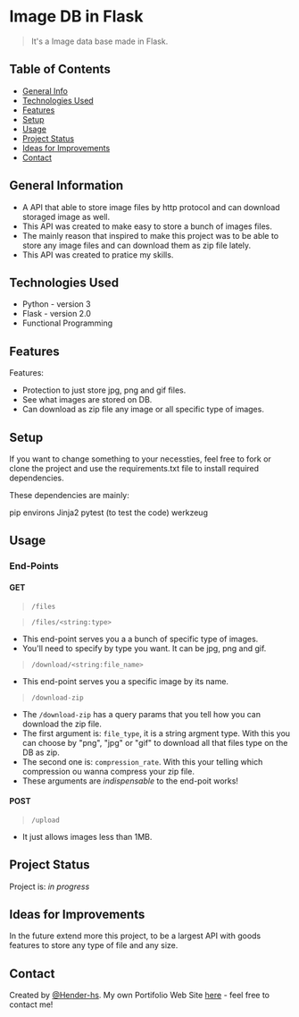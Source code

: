 # Image DB in Flask 
> It's a Image data base made in Flask.


## Table of Contents
* [General Info](#general-information)
* [Technologies Used](#technologies-used)
* [Features](#features)
* [Setup](#setup)
* [Usage](#usage)
* [Project Status](#project-status)
* [Ideas for Improvements](#ideas-for-improvements)
* [Contact](#contact)


## General Information
- A API that able to store image files by http protocol and can download storaged image as well.
- This API was created to make easy to store a bunch of images files.
- The mainly reason that inspired to make this project was to be able to store any image files and can download them as zip file lately.
- This API was created to pratice my skills.



## Technologies Used
- Python - version 3
- Flask - version 2.0
- Functional Programming


## Features
Features:
- Protection to just store jpg, png and gif files.
- See what images are stored on DB.
- Can download as zip file any image or all specific type of images.


## Setup
If you want to change something to your necessties, feel free to fork or clone the project and use the requirements.txt file to install required dependencies.

These dependencies are mainly:

pip
environs
Jinja2
pytest (to test the code)
werkzeug

## Usage

### End-Points

#### GET

> `/files`


> `/files/<string:type>`

- This end-point serves you a a bunch of specific type of images.
- You'll need to specify by type you want. It can be jpg, png and gif.

> `/download/<string:file_name>`

- This end-point serves you a specific image by its name.


> `/download-zip`

- The `/download-zip` has a query params that you tell how you can download the zip file.
- The first argument is: `file_type`, it is a string argment type. With this you can choose by "png", "jpg" or "gif" to download all that files type on the DB as zip.
- The second one is: `compression_rate`. With this your telling which compression ou wanna compress your zip file.
- These arguments are *indispensable* to the end-poit works!

#### POST

> `/upload`

- It just allows images less than 1MB. 



## Project Status
Project is: _in progress_


## Ideas for Improvements
In the future extend more this project, to be a largest API with goods features to store any type of file and any size.



## Contact
Created by [@Hender-hs](https://github.com/Hender-hs). My own Portifolio Web Site [here](https://portifolio-p.vercel.app/)  - feel free to contact me!

